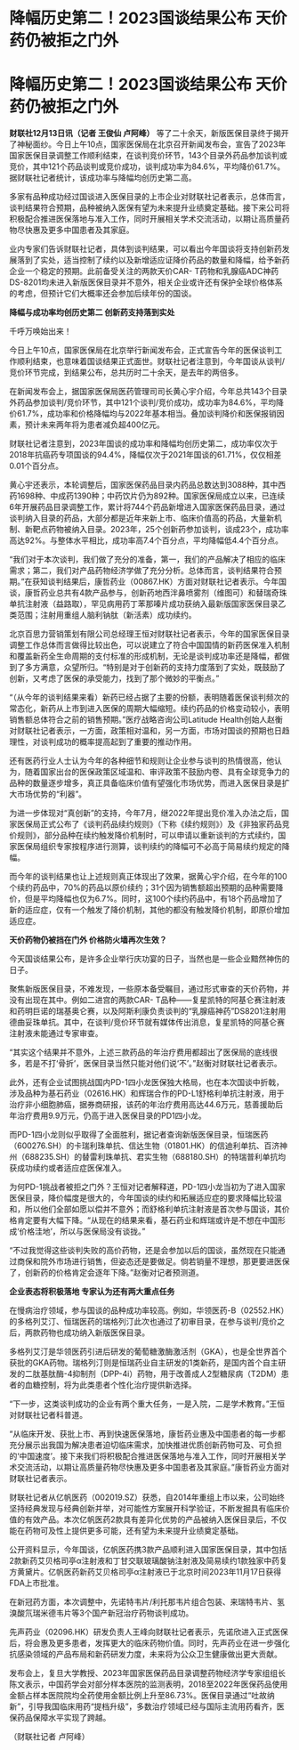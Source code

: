 # 降幅历史第二！2023国谈结果公布 天价药仍被拒之门外

# 降幅历史第二！2023国谈结果公布 天价药仍被拒之门外

**财联社12月13日讯（记者 王俊仙 卢阿峰）**
等了二十余天，新版医保目录终于揭开了神秘面纱。今日上午10点，国家医保局在北京召开新闻发布会，宣告了2023年国家医保目录调整工作顺利结束，在谈判竞价环节，143个目录外药品参加谈判或竞价，其中121个药品谈判或竞价成功，谈判成功率为84.6%，平均降价61.7%。据财联社记者统计，该成功率与降幅均创历史第二高。

多家有品种成功经过国谈进入医保目录的上市企业对财联社记者表示，总体而言，谈判结果符合预期，品种被纳入医保有望为未来提升业绩奠定基础。接下来公司将积极配合推进医保落地与准入工作，同时开展相关学术交流活动，以期让高质量药物尽快惠及更多中国患者及其家庭。

业内专家们告诉财联社记者，具体到谈判结果，可以看出今年国谈将支持创新药发展落到了实处，适当控制了续约以及新增适应证降价药品的数量和降幅，给予新药企业一个稳定的预期。此前备受关注的两款天价CAR-
T药物和乳腺癌ADC神药DS-8201均未进入新版医保目录并不意外，相关企业或许还有保护全球价格体系的考虑，但预计它们大概率还会参加后续年份的国谈。

**降幅与成功率均创历史第二 创新药支持落到实处**

千呼万唤始出来！

今日上午10点，国家医保局在北京举行新闻发布会，正式宣告今年的医保谈判工作顺利结束，也意味着国谈结果正式面世。财联社记者注意到，今年国谈从谈判/竞价环节完成，到结果公布，总共历时二十余天，是去年的两倍多。

在新闻发布会上，据国家医保局医药管理司司长黄心宇介绍，今年总共143个目录外药品参加谈判/竞价环节，其中121个谈判/竞价成功，成功率为84.6%，平均降价61.7%，成功率和价格降幅均与2022年基本相当。叠加谈判降价和医保报销因素，预计未来两年将为患者减负超400亿元。

财联社记者注意到，2023年国谈的成功率和降幅均创历史第二，成功率仅次于2018年抗癌药专项国谈的94.4%，降幅仅次于2021年国谈的61.71%，仅仅相差0.01个百分点。

黄心宇还表示，本轮调整后，国家医保药品目录内药品总数达到3088种，其中西药1698种、中成药1390种；中药饮片仍为892种。国家医保局成立以来，已连续6年开展药品目录调整工作，累计将744个药品新增进入国家医保药品目录，通过谈判纳入目录的药品，大部分都是近年来新上市、临床价值高的药品，大量新机制、新靶点药物被纳入目录。2023年，25个创新药参加谈判，谈成23个，成功率高达92%。与整体水平相比，成功率高7.4个百分点，平均降幅低4.4个百分点。

“我们对于本次谈判，我们做了充分的准备，第一，我们的产品解决了相应的临床需求；第二，我们对产品药物经济学做了充分分析。总体而言，谈判结果符合预期。”在获知谈判结果后，康哲药业（00867.HK）方面对财联社记者表示。今年国谈，康哲药业总共有4款产品参与，创新药地西泮鼻喷雾剂（维图可）和替瑞奇珠单抗注射液（益路取），罕见病用药丁苯那嗪片成功获纳入最新版国家医保目录乙类范围；注射用重组人脑利钠肽（新活素）成功续约。

北京百思力营销策划有限公司总经理王恒对财联社记者表示，今年的国家医保目录调整工作总体而言做得比较出色，可以说建立了符合中国国情的新药医保准入机制和覆盖新药全生命周期的支付标准的形成机制，无论是谈判成功率还是降幅，都做到了多方满意，众望所归。“特别是对于创新药的支持力度落到了实处，既鼓励了创新，又考虑了医保的承受能力，找到了那个微妙的平衡点。”

“（从今年的谈判结果来看）新药已经占据了主要的份额，表明随着医保谈判频次的常态化，新药从上市到进入医保的周期大幅缩短。续约药品的价格变动较小，表明销售额总体符合之前的销售预期。”医疗战略咨询公司Latitude
Health创始人赵衡对财联社记者表示，一方面，政策相对温和，另一方面，市场对国谈的预期也日趋理性，对谈判成功的概率提高起到了重要的推动作用。

还有医药行业人士认为今年的各种细节和规则让企业参与谈判的热情很高，他认为，随着国家出台的医保政策区域温和、审评政策不鼓励内卷、具有全球竞争力的品种的数量逐步增多，真正具备临床价值有望强化市场优势，而进入医保目录是扩大市场优势的“利器”。

为进一步体现对“真创新”的支持，今年7月，继2022年提出竞价准入办法之后，国家医保局正式公布了《谈判药品续约规则》（下称《续约规则》）及《非独家药品竞价规则》，部分品种在续约触发降价机制时，可以申请以重新谈判的方式续约，国家医保局组织专家按程序进行测算，谈判续约的降幅可不必高于简易续约规定的降幅。

而今年的谈判结果也让上述规则真正体现出了效果，据黄心宇介绍，在今年的100个续约药品中，70%的药品以原价续约；31个因为销售额超出预期的品种需要降价，但是平均降幅也仅为6.7%。同时，这100个续约药品中，有18个药品增加了新的适应症，仅有一个触发了降价机制，其他的都没有触发降价机制，即原价增加适应症。

**天价药物仍被挡在门外 价格防火墙再次生效？**

今天国谈结果公布，是许多企业举行庆功宴的日子，当然也是一些企业黯然神伤的日子。

聚焦新版医保目录，不难发现，一些原本备受瞩目，通过形式审查的天价药物，并没有出现在其中。例如二进宫的两款CAR-
T品种——复星凯特的阿基仑赛注射液和药明巨诺的瑞基奥仑赛，以及阿斯利康负责谈判的“乳腺癌神药”DS8201注射用德曲妥珠单抗。其中，在谈判/竞价环节就有媒体传出消息，复星凯特的阿基仑赛注射液未能通过专家审查。

“其实这个结果并不意外，上述三款药品的年治疗费用都超出了医保局的底线很多，若是不打‘骨折’，医保目录当然只能对他们说‘不’。”赵衡对财联社记者表示。

此外，还有企业试图挑战国内PD-1四小龙医保独大格局，也在本次国谈中折戟，涉及品种为基石药业（02616.HK）和辉瑞合作的PD-L1舒格利单抗注射液，用于治疗非小细胞肺癌，据券商研报，该药的年治疗费用高达44.6万元，慈善援助后年治疗费用9.9万元，仍高于进入医保目录的PD1四小龙。

而PD-1四小龙则似乎取得了全面胜利，据记者查询新版医保目录，恒瑞医药（600276.SH）的卡瑞利珠单抗、信达生物（01801.HK）的信迪利单抗、百济神州（688235.SH）的替雷利珠单抗、君实生物（688180.SH）的特瑞普利单抗均获成功续约或者适应症医保准入。

为何PD-1挑战者被拒之门外？王恒对记者解释道，PD-1四小龙当初为了进入国家医保目录，降价幅度是很大的，今年国谈的续约和拓展适应症的要求降幅比较温和，所以他们全部如愿以偿并不意外；而舒格利单抗注射液是首次参与国谈，其价格肯定要有大幅下降。“从现在的结果来看，基石药业和辉瑞或许是不想在中国形成‘价格洼地’，所以与医保局没有谈拢。”

“不过我觉得这些谈判失败的高价药物，还是会参加以后的国谈，虽然现在只能通过商保和院外市场进行销售，但姿态还是要做足。倘若销量不理想，那更要进医保了，创新药的价格肯定会逐年下降。”赵衡对记者预测道。

**企业表态将积极落地 专家认为还有两大重点任务**

在慢病治疗领域，参与国谈的品种成功率较高。例如，华领医药-B（02552.HK）的多格列艾汀、恒瑞医药的瑞格列汀此次也通过了初审目录，在参与谈判/竞价之后，两款药物也成功纳入新版医保目录。

多格列艾汀是华领医药引进后研发的葡萄糖激酶激活剂（GKA），也是全世界首个获批的GKA药物。瑞格列汀则是恒瑞药业自主研发的1类新药，是国内首个自主研发的二肽基肽酶-4抑制剂（DPP-4i）药物，用于改善成人2型糖尿病（T2DM）患者的血糖控制，将为此类患者个性化治疗提供新选择。

“下一步，这类谈判成功的企业有两个重大任务，一是入院，二是学术教育。”王恒对财联社记者科普道。

“从临床开发、获批上市、再到快速医保落地，康哲药业惠及中国患者的每一步都充分展示出我国为解决患者迫切临床需求，加快推进优质创新药物可及、可负担的‘中国速度’。接下来我们将积极配合推进医保落地与准入工作，同时开展相关学术交流活动，以期让高质量药物尽快惠及更多中国患者及其家庭。”康哲药业方面对财联社记者表示。

财联社记者从亿帆医药（002019.SZ）获悉，自2014年重组上市以来，公司始终坚持经典发现与经典创新并举，对可能性方案展开科学验证，不断发掘具有临床价值的有效产品。本次亿帆医药2款具有差异化优势的产品被纳入医保目录后，不仅能在药物可及性上提供更多可能，还有望为未来提升业绩奠定基础。

公开资料显示，今年国谈，亿帆医药携3款产品顺利进入国家医保目录，其中包括2款新药艾贝格司亭α注射液和丁甘交联玻璃酸钠注射液及简易续约1款独家中药复方黄黛片。亿帆医药新药艾贝格司亭α注射液已于北京时间2023年11月17日获得FDA上市批准。

在新冠药方面，本次调整中，先诺特韦片/利托那韦片组合包装、来瑞特韦片、氢溴酸氘瑞米德韦片等3个国产新冠治疗药物谈判成功。

先声药业（02096.HK）研发负责人王峰向财联社记者表示，先诺欣进入正式医保后，将会惠及更多患者，发挥更大的临床药物价值。同时，先声药业在进一步强化抗感染领域的产品布局和新药研发力度，未来将为公众卫生健康做出更大贡献。

发布会上，复旦大学教授、2023年国家医保药品目录调整药物经济学专家组组长陈文表示，中国药学会对部分样本医院的监测表明，2018至2022年医保药品使用金额占样本医院院均全药使用金额比例上升至86.73%。医保目录通过“吐故纳新”，引导我国临床用药“提档升级”，多数治疗领域已经与国际主流用药看齐，医保药品保障水平实现了跨越。

（财联社记者 卢阿峰）


